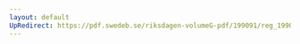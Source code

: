 ```yaml
---
layout: default
UpRedirect: https://pdf.swedeb.se/riksdagen-volumeG-pdf/199091/reg_199091/reg_199091_0515.pdf
---
```

